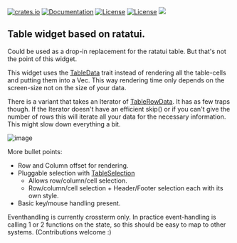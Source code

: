 [![crates.io](https://img.shields.io/crates/v/rat-ftable.svg)](https://crates.io/crates/rat-ftable)
[![Documentation](https://docs.rs/rat-ftable/badge.svg)](https://docs.rs/rat-ftable)
[![License](https://img.shields.io/badge/license-MIT-blue.svg)](https://opensource.org/licenses/MIT)
[![License](https://img.shields.io/badge/license-APACHE-blue.svg)](https://www.apache.org/licenses/LICENSE-2.0)
![](https://tokei.rs/b1/github/thscharler/rat-ftable)

## Table widget based on ratatui.

Could be used as a drop-in replacement for the ratatui table.
But that's not the point of this widget.

This widget uses the [TableData](crate::TableData) trait instead of rendering all the
table-cells and putting them into a Vec. This way rendering time only depends on
the screen-size not on the size of your data.

There is a variant that takes an Iterator of [TableRowData](crate::TableData).
It has as few traps though. If the Iterator doesn't have an efficient skip() or
if you can't give the number of rows this will iterate all your data for the
necessary information. This might slow down everything a bit.

![image](https://github.com/thscharler/rat-ftable/blob/master/ftable.gif?raw=true)

More bullet points:

* Row and Column offset for rendering.
* Pluggable selection with [TableSelection](crate::TableSelection)
    * Allows row/column/cell selection.
    * Row/column/cell selection + Header/Footer selection each with its own style.
* Basic key/mouse handling present.

Eventhandling is currently crossterm only.
In practice event-handling is calling 1 or 2 functions on the state, so this
should be easy to map to other systems. (Contributions welcome :)

